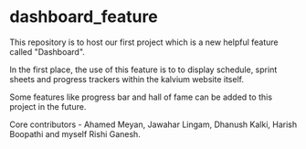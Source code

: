 # dashboard_feature
This repository is to host our first project which is a new helpful feature called "Dashboard".

In the first place, the use of this feature is to to display schedule, sprint sheets and progress trackers within the kalvium website itself.

Some features like progress bar and hall of fame can be added to this project in the future.

Core  contributors - Ahamed Meyan, Jawahar Lingam, Dhanush Kalki, Harish Boopathi and myself Rishi Ganesh.
